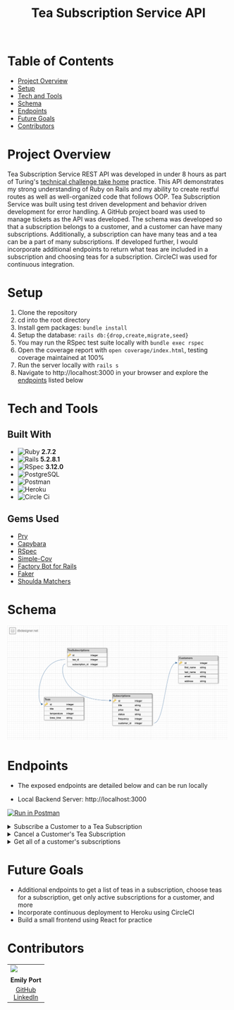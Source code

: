 <div align="center">
  <h1>Tea Subscription Service API</h1>
</div>

<br>

# Table of Contents

- [Project Overview](#project-overview)
- [Setup](#setup)
- [Tech and Tools](#tech-and-tools)
- [Schema](#schema)
- [Endpoints](#endpoints)
- [Future Goals](#future-goals)
- [Contributors](#contributors)

# Project Overview 

Tea Subscription Service REST API was developed in under 8 hours as part of Turing's [technical challenge take home](https://mod4.turing.edu/projects/take_home/take_home_be) practice. This API demonstrates my strong understanding of Ruby on Rails and my ability to create restful routes as well as well-organized code that follows OOP. Tea Subscription Service was built using test driven development and behavior driven development for error handling. A GitHub project board was used to manage tickets as the API was developed. The schema was developed so that a subscription belongs to a customer, and a customer can have many subscriptions. Additionally, a subscription can have many teas and a tea can be a part of many subscriptions. If developed further, I would incorporate additional endpoints to return what teas are included in a subscription and choosing teas for a subscription. CircleCI was used for continuous integration. 



# Setup 

1. Clone the repository
2. cd into the root directory
3. Install gem packages: `bundle install`
4. Setup the database: `rails db:{drop,create,migrate,seed}`
5. You may run the RSpec test suite locally with `bundle exec rspec`
6. Open the coverage report with `open coverage/index.html`, testing coverage maintained at 100% 
7. Run the server locally with `rails s`
8. Navigate to http://localhost:3000 in your browser and explore the [endpoints](#endpoints) listed below



# Tech and Tools 

## Built With

- ![Ruby](https://img.shields.io/badge/Ruby-CC342D?style=for-the-badge&logo=ruby&logoColor=white) **2.7.2**
- ![Rails](https://img.shields.io/badge/Ruby_on_Rails-CC0000?style=for-the-badge&logo=ruby-on-rails&logoColor=white) **5.2.8.1**
- <img src="images/rspec_badge.png" alt="RSpec" height="30"> **3.12.0**
- ![PostgreSQL](https://img.shields.io/badge/PostgreSQL-316192?style=for-the-badge&logo=postgresql&logoColor=white)
- <img src="images/postman_badge.png" alt="Postman" height="30">
- ![Heroku](https://img.shields.io/badge/Heroku-430098?style=for-the-badge&logo=heroku&logoColor=white)
- <img src="images/CircleCi_logo.png" alt="Circle Ci" height="30">

## Gems Used

- [Pry](https://github.com/pry/pry-rails)
- [Capybara](https://github.com/teamcapybara/capybara)
- [RSpec](https://github.com/rspec/rspec-metagem)
- [Simple-Cov](https://github.com/simplecov-ruby/simplecov)
- [Factory Bot for Rails](https://github.com/thoughtbot/factory_bot_rails)
- [Faker](https://github.com/faker-ruby/faker)
- [Shoulda Matchers](https://github.com/thoughtbot/shoulda-matchers)


# Schema 

<img src="images/schema.png" alt="db schema" class="center" width="500" height=auto>


# Endpoints
- The exposed endpoints are detailed below and can be run locally

- Local Backend Server: http://localhost:3000

[![Run in Postman](https://run.pstmn.io/button.svg)](https://app.getpostman.com/run-collection/24609974-3d26f193-2594-4edd-b4bf-e2772db857c7?action=collection%2Ffork&collection-url=entityId%3D24609974-3d26f193-2594-4edd-b4bf-e2772db857c7%26entityType%3Dcollection%26workspaceId%3Da70ba617-8cde-4bdd-af65-e392a67fcdc0)

<details close>
<summary>Subscribe a Customer to a Tea Subscription</summary>
<br>

Request: <br>
```
POST /api/v1/customers/#{customer.id}/subscriptions 
```

Request Body: 
```json 
{
  "title": "Mint",
  "price": 40,
  "status": "Active",
  "frequency": 10
}

```

JSON Response Example:
```json 
{
    "data": {
        "id": "68",
        "type": "subscription",
        "attributes": {
            "customer_id": 1,
            "title": "Mint",
            "price": 40.0,
            "status": "Active",
            "frequency": 10
        }
    }
}


```
</details>

<details close>
<summary>Cancel a Customer's Tea Subscription</summary>
<br>

Request: <br>
```
PATCH /api/v1/customers/#{customer.id}/subscriptions/#{subscrption.id} 
```

Request Body: 
```json 
{
  "status": "Cancelled"
}
```

JSON Response Example:
```json 
{
  "message": "Subscription status is now: Cancelled"
}


```
</details>

<details close>
<summary>Get all of a customer's subscriptions</summary>
<br>

Request: <br>
```
GET /api/v1/customers/#{customer.id}/subscriptions
```


JSON Response Example:
```json 
{
    "data": [
        {
            "id": "66",
            "type": "subscription",
            "attributes": {
                "customer_id": 1,
                "title": "Earl Grey",
                "price": 30.0,
                "status": "Cancelled",
                "frequency": 10
            }
        },
        {
            "id": "68",
            "type": "subscription",
            "attributes": {
                "customer_id": 1,
                "title": "Mint",
                "price": 40.0,
                "status": "Cancelled",
                "frequency": 10
            }
        },
        {
            "id": "60",
            "type": "subscription",
            "attributes": {
                "customer_id": 1,
                "title": "Earl Grey",
                "price": 30.0,
                "status": "Active",
                "frequency": 10
            }
        },
        {...},
        {...}
```
</details>

# Future Goals 
- Additional endpoints to get a list of teas in a subscription, choose teas for a subscription, get only active subscriptions for a customer, and more 
- Incorporate continuous deployment to Heroku using CircleCI 
- Build a small frontend using React for practice 

# Contributors 

<table>
  <tr>
    <td><img src="https://avatars.githubusercontent.com/u/57226658?v=4" width=auto height=110px></td>
  </tr>

  <tr>
    <td><div align="center"><strong>Emily Port</strong></div></td>

  </tr>

  <tr>
    <td>
      <div align="center">
        <a href="https://github.com/eport01">GitHub</a><br>
        <a href="https://www.linkedin.com/in/emily-port-3ab6389b/">LinkedIn</a>
      <div>
    </td>
  </tr>
</table>